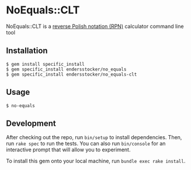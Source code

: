 # NoEquals::CLT

NoEquals::CLT is a [reverse Polish notation (RPN)](//en.wikipedia.org/wiki/Reverse_Polish_notation) calculator command line tool

## Installation

    $ gem install specific_install
    $ gem specific_install endersstocker/no_equals
    $ gem specific_install endersstocker/no_equals-clt

## Usage

    $ no-equals

## Development

After checking out the repo, run `bin/setup` to install dependencies. Then, run `rake spec` to run the tests. You can also run `bin/console` for an interactive prompt that will allow you to experiment.

To install this gem onto your local machine, run `bundle exec rake install`.
